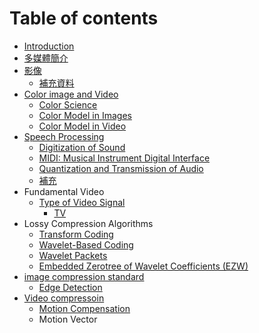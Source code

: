 # Table of contents

* [Introduction](README.md)
* [多媒體簡介](duo-mei-ti-jian-jie.md)
* [影像](ying-xiang/README.md)
  * [補充資料](ying-xiang/bu-chong-zi-liao.md)
* [Color image and Video](color-image-and-video/README.md)
  * [Color Science](color-image-and-video/color-science.md)
  * [Color Model in Images](color-image-and-video/color-model-in-images.md)
  * [Color Model in Video](color-image-and-video/color-model-in-video.md)
* [Speech Processing](speech-processing/README.md)
  * [Digitization of Sound](speech-processing/digitization-of-sound.md)
  * [MIDI: Musical Instrument Digital Interface](speech-processing/midi-musical-instrument-digital-interface.md)
  * [Quantization and Transmission of Audio](speech-processing/quantization-and-transmission-of-audio.md)
  * [補充](speech-processing/bu-chong.md)
* Fundamental Video
  * [Type of Video Signal](untitled/type-of-video-signal/README.md)
    * [TV](untitled/type-of-video-signal/chroma-subsampling.md)
* Lossy Compression Algorithms
  * [Transform Coding](lossy-compression-algorithms/transform-coding.md)
  * [Wavelet-Based Coding](lossy-compression-algorithms/untitled.md)
  * [Wavelet Packets](lossy-compression-algorithms/wavelet-packets.md)
  * [Embedded Zerotree of Wavelet Coefficients \(EZW\)](lossy-compression-algorithms/untitled-1.md)
* [image compression standard](image-compression-standard/README.md)
  * [Edge Detection](image-compression-standard/edge-detection.md)
* [Video compressoin](video-compressoin/README.md)
  * [Motion Compensation](video-compressoin/motion-compensation.md)
  * Motion Vector

